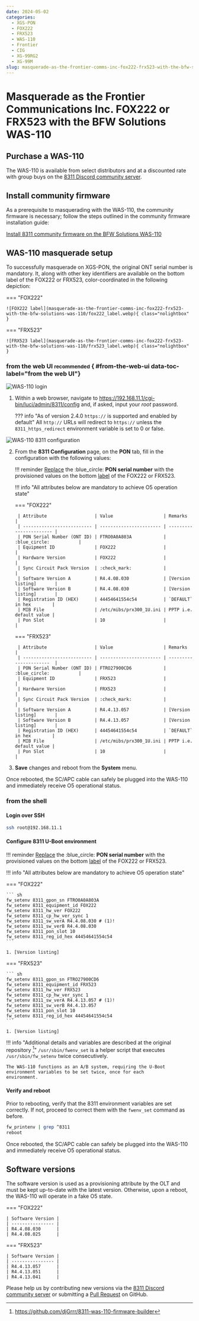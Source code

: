 ```yaml
---
date: 2024-05-02
categories:
  - XGS-PON
  - FOX222
  - FRX523
  - WAS-110
  - Frontier
  - CIG
  - XG-99RG2
  - XG-99M
slug: masquerade-as-the-frontier-comms-inc-fox222-frx523-with-the-bfw-solutions-was-110
---
```


# Masquerade as the Frontier Communications Inc. FOX222 or FRX523 with the BFW Solutions WAS-110

<!-- more -->
<!-- nocont -->

## Purchase a WAS-110

The WAS-110 is available from select distributors and at a discounted rate with group buys on the
[8311 Discord community server](https://discord.com/servers/8311-886329492438671420).

## Install community firmware

As a prerequisite to masquerading with the WAS-110, the community firmware is necessary; follow the steps
outlined in the community firmware installation guide:

[Install 8311 community firmware on the BFW Solutions WAS-110](install-8311-community-firmware-on-the-bfw-solutions-was-110.md)

## WAS-110 masquerade setup

To successfully masquerade on XGS-PON, the original ONT serial number is mandatory. It, along with other key
identifiers are available on the bottom label of the FOX222 or FRX523, color-coordinated in the following depiction:

<div id="fox222-frx523-label"></div>

=== "FOX222"

    ![FOX222 label](masquerade-as-the-frontier-comms-inc-fox222-frx523-with-the-bfw-solutions-was-110/fox222_label.webp){ class="nolightbox" }

=== "FRX523"

    ![FRX523 label](masquerade-as-the-frontier-comms-inc-fox222-frx523-with-the-bfw-solutions-was-110/frx523_label.webp){ class="nolightbox" }

### from the web UI <small>recommended</small> { #from-the-web-ui data-toc-label="from the web UI"}

![WAS-110 login](masquerade-as-the-bce-inc-home-hub-4000-on-xgs-pon-with-the-bfw-solutions-was-110/was_110_luci_login.webp)

1. Within a web browser, navigate to
   <https://192.168.11.1/cgi-bin/luci/admin/8311/config>
   and, if asked, input your <em>root</em> password.

    ??? info "As of version 2.4.0 `https://` is supported and enabled by default"
        All `http://` URLs will redirect to `https://` unless the `8311_https_redirect` environment variable is set to
        0 or false.

![WAS-110 8311 configuration](masquerade-as-the-bce-inc-home-hub-4000-on-xgs-pon-with-the-bfw-solutions-was-110/was_110_luci_config.webp)

2. From the __8311 Configuration__ page, on the __PON__ tab, fill in the configuration with the following values:

    !!! reminder
        <ins>Replace</ins> the :blue_circle: **PON serial number** with the provisioned values on the bottom [label] 
        of the FOX222 or FRX523.

    !!! info "All attributes below are mandatory to achieve O5 operation state"

    === "FOX222"

        | Attribute                  | Value                   | Remarks                 |
        | -------------------------- | ----------------------- | ----------------------- |
        | PON Serial Number (ONT ID) | FTRO0A0A803A            | :blue_circle:           |
        | Equipment ID               | FOX222                  |                         |
        | Hardware Version           | FOX222                  |                         |
        | Sync Circuit Pack Version  | :check_mark:            |                         |
        | Software Version A         | R4.4.08.030             | [Version listing]       |
        | Software Version B         | R4.4.08.030             | [Version listing]       |
        | Registration ID (HEX)      | 44454641554c54          | `DEFAULT` in hex        |
        | MIB File                   | /etc/mibs/prx300_1U.ini | PPTP i.e. default value |
        | Pon Slot                   | 10                      |                         |

    === "FRX523"

        | Attribute                  | Value                   | Remarks                 |
        | -------------------------- | ----------------------- | ----------------------  |
        | PON Serial Number (ONT ID) | FTRO27900CD6            | :blue_circle:           |
        | Equipment ID               | FRX523                  |                         |
        | Hardware Version           | FRX523                  |                         |
        | Sync Circuit Pack Version  | :check_mark:            |                         |
        | Software Version A         | R4.4.13.057             | [Version listing]       |
        | Software Version B         | R4.4.13.057             | [Version listing]       |
        | Registration ID (HEX)      | 44454641554c54          | `DEFAULT` in hex        |
        | MIB File                   | /etc/mibs/prx300_1U.ini | PPTP i.e. default value |
        | Pon Slot                   | 10                      |                         |

3. __Save__ changes and reboot from the __System__ menu.

Once rebooted, the SC/APC cable can safely be plugged into the WAS-110 and immediately receive O5 operational status.

### from the shell

<h4>Login over SSH</h4>

```sh
ssh root@192.168.11.1
```

<h4>Configure 8311 U-Boot environment</h4>

!!! reminder
    <ins>Replace</ins> the :blue_circle: __PON serial number__ with the provisioned values on the bottom [label] of 
    the FOX222 or FRX523.

!!! info "All attributes below are mandatory to achieve O5 operation state"

=== "FOX222"

    ``` sh
    fw_setenv 8311_gpon_sn FTRO0A0A803A
    fw_setenv 8311_equipment_id FOX222
    fw_setenv 8311_hw_ver FOX222
    fw_setenv 8311_cp_hw_ver_sync 1
    fw_setenv 8311_sw_verA R4.4.08.030 # (1)!
    fw_setenv 8311_sw_verB R4.4.08.030
    fw_setenv 8311_pon_slot 10
    fw_setenv 8311_reg_id_hex 44454641554c54
    ```

    1. [Version listing]

=== "FRX523"

    ``` sh
    fw_setenv 8311_gpon_sn FTRO27900CD6
    fw_setenv 8311_equipment_id FRX523
    fw_setenv 8311_hw_ver FRX523
    fw_setenv 8311_cp_hw_ver_sync 1
    fw_setenv 8311_sw_verA R4.4.13.057 # (1)!
    fw_setenv 8311_sw_verB R4.4.13.057
    fw_setenv 8311_pon_slot 10
    fw_setenv 8311_reg_id_hex 44454641554c54
    ```

    1. [Version listing]

!!! info "Additional details and variables are described at the original repository [^1]"
    `/usr/sbin/fwenv_set` is a helper script that executes `/usr/sbin/fw_setenv` twice consecutively.

    The WAS-110 functions as an A/B system, requiring the U-Boot environment variables to be set twice, once for each
    environment.

<h4>Verify and reboot</h4>

Prior to rebooting, verify that the 8311 environment variables are set correctly. If not, proceed to correct them with
the `fwenv_set` command as before.

```sh
fw_printenv | grep ^8311
reboot
```

Once rebooted, the SC/APC cable can safely be plugged into the WAS-110 and immediately receive O5 operational status.

## Software versions

The software version is used as a provisioning attribute by the OLT and must be kept up-to-date with the latest
version. Otherwise, upon a reboot, the WAS-110 will operate in a fake O5 state. 

=== "FOX222"

    | Software Version |
    | ---------------- |
    | R4.4.08.030      |
    | R4.4.08.025      |

=== "FRX523"

    | Software Version |
    | ---------------- |
    | R4.4.13.057      |
    | R4.4.13.051      |
    | R4.4.13.041      |

Please help us by contributing new versions via the
[8311 Discord community server](https://discord.com/servers/8311-886329492438671420)
or submitting a
[Pull Request](https://github.com/up-n-atom/8311/pulls) on GitHub.

  [label]: #fox222-frx523-label
  [Version listing]: #software-versions

[^1]: <https://github.com/djGrrr/8311-was-110-firmware-builder>
